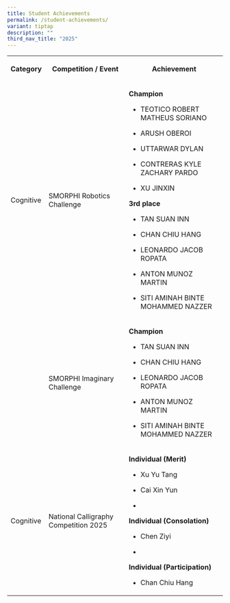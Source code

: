 ```yaml
---
title: Student Achievements
permalink: /student-achievements/
variant: tiptap
description: ""
third_nav_title: "2025"
---
```

<table style="minWidth: 75px">
<colgroup>
<col>
<col>
<col>
</colgroup>
<tbody>
<tr>
<th rowspan="1" colspan="1">
<p>Category</p>
</th>
<th rowspan="1" colspan="1">
<p>Competition / Event</p>
</th>
<th rowspan="1" colspan="1">
<p>Achievement</p>
</th>
</tr>
<tr>
<td rowspan="1" colspan="1">
<p>Cognitive</p>
</td>
<td rowspan="1" colspan="1">
<p>SMORPHI Robotics Challenge</p>
</td>
<td rowspan="1" colspan="1">
<p><strong>Champion</strong>
</p>
<ul data-tight="true" class="tight">
<li>
<p>TEOTICO ROBERT MATHEUS SORIANO</p>
</li>
<li>
<p>ARUSH OBEROI</p>
</li>
<li>
<p>UTTARWAR DYLAN</p>
</li>
<li>
<p>CONTRERAS KYLE ZACHARY PARDO</p>
</li>
<li>
<p>XU JINXIN</p>
</li>
</ul>
<p></p>
<p><strong>3rd place</strong>
</p>
<ul data-tight="true" class="tight">
<li>
<p>TAN SUAN INN</p>
</li>
<li>
<p>CHAN CHIU HANG</p>
</li>
<li>
<p>LEONARDO JACOB ROPATA</p>
</li>
<li>
<p>ANTON MUNOZ MARTIN</p>
</li>
<li>
<p>SITI AMINAH BINTE MOHAMMED NAZZER</p>
</li>
</ul>
</td>
</tr>
<tr>
<td rowspan="1" colspan="1">
<p></p>
</td>
<td rowspan="1" colspan="1">
<p>SMORPHI Imaginary Challenge</p>
</td>
<td rowspan="1" colspan="1">
<p><strong>Champion</strong>
</p>
<ul data-tight="true" class="tight">
<li>
<p>TAN SUAN INN</p>
</li>
<li>
<p>CHAN CHIU HANG</p>
</li>
<li>
<p>LEONARDO JACOB ROPATA</p>
</li>
<li>
<p>ANTON MUNOZ MARTIN</p>
</li>
<li>
<p>SITI AMINAH BINTE MOHAMMED NAZZER</p>
</li>
</ul>
</td>
</tr>
<tr>
<td rowspan="1" colspan="1">
<p>Cognitive</p>
</td>
<td rowspan="1" colspan="1">
<p>National Calligraphy Competition 2025</p>
</td>
<td rowspan="1" colspan="1">
<p><strong>Individual (Merit)</strong>
</p>
<ul data-tight="true" class="tight">
<li>
<p>Xu Yu Tang</p>
</li>
<li>
<p>Cai Xin Yun</p>
</li>
<li>
<p></p>
</li>
</ul>
<p><strong>Individual (Consolation)</strong>
</p>
<ul data-tight="true" class="tight">
<li>
<p>Chen Ziyi</p>
</li>
<li>
<p></p>
</li>
</ul>
<p><strong>Individual (Participation)</strong>
</p>
<ul data-tight="true" class="tight">
<li>
<p>Chan Chiu Hang</p>
</li>
</ul>
</td>
</tr>
</tbody>
</table>
<p></p>